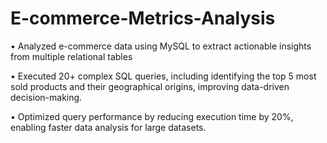 # E-commerce-Metrics-Analysis

• Analyzed e-commerce data using MySQL to extract actionable insights from multiple relational tables

• Executed 20+ complex SQL queries, including identifying the top 5 most sold products and their geographical origins, improving data-driven decision-making.

• Optimized query performance by reducing execution time by 20%, enabling faster data analysis for large datasets.
